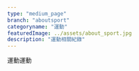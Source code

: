 ```yaml
---
type: "medium_page"
branch: "aboutsport"
categoryname: "運動"
featuredImage: ../assets/about_sport.jpg
description: "運動相關紀錄"
---
```

運動運動